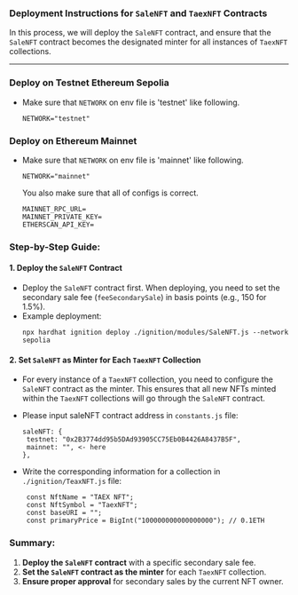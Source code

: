 ### Deployment Instructions for `SaleNFT` and `TaexNFT` Contracts

In this process, we will deploy the `SaleNFT` contract, and ensure that the `SaleNFT` contract becomes the designated minter for all instances of `TaexNFT` collections.

---

### Deploy on Testnet Ethereum Sepolia

- Make sure that `NETWORK` on env file is 'testnet' like following.

    `NETWORK="testnet"`


### Deploy on Ethereum Mainnet

- Make sure that `NETWORK` on env file is 'mainnet' like following.

    `NETWORK="mainnet"`

    You also make sure that all of configs is correct.
    ```
    MAINNET_RPC_URL=
    MAINNET_PRIVATE_KEY=
    ETHERSCAN_API_KEY=
    ```

### Step-by-Step Guide:

#### 1. **Deploy the `SaleNFT` Contract**
   - Deploy the `SaleNFT` contract first. When deploying, you need to set the secondary sale fee (`feeSecondarySale`) in basis points (e.g., 150 for 1.5%).
   - Example deployment:
     ``` Run
     npx hardhat ignition deploy ./ignition/modules/SaleNFT.js --network sepolia
     ```


#### 2. **Set `SaleNFT` as Minter for Each `TaexNFT` Collection**
   - For every instance of a `TaexNFT` collection, you need to configure the `SaleNFT` contract as the minter. This ensures that all new NFTs minted within the `TaexNFT` collections will go through the `SaleNFT` contract.
   
   - Please input saleNFT contract address in `constants.js` file:
     ```
     saleNFT: {
      testnet: "0x2B3774dd95b5DAd93905CC75Eb0B4426A8437B5F",
      mainnet: "", <- here
     },
     ```

   - Write the corresponding information for a collection in `./ignition/TeaxNFT.js` file:
     ```
      const NftName = "TAEX NFT";
      const NftSymbol = "TaexNFT";
      const baseURI = "";
      const primaryPrice = BigInt("100000000000000000"); // 0.1ETH

     ```


### Summary:
1. **Deploy the `SaleNFT` contract** with a specific secondary sale fee.
2. **Set the `SaleNFT` contract as the minter** for each `TaexNFT` collection.
3. **Ensure proper approval** for secondary sales by the current NFT owner.

